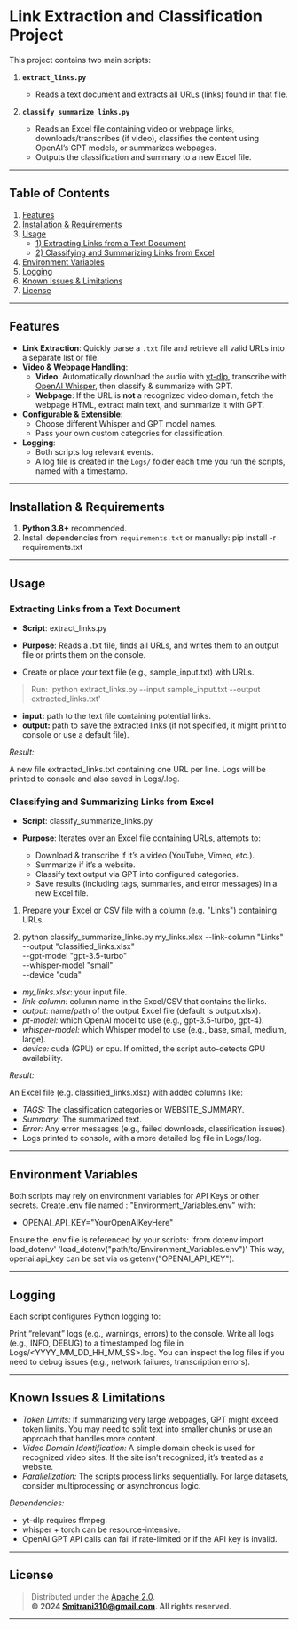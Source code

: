 # Link Extraction and Classification Project

This project contains two main scripts:

1. **`extract_links.py`**  
   - Reads a text document and extracts all URLs (links) found in that file.

2. **`classify_summarize_links.py`**  
   - Reads an Excel file containing video or webpage links, downloads/transcribes (if video), classifies the content using OpenAI’s GPT models, or summarizes webpages.  
   - Outputs the classification and summary to a new Excel file.

---

## Table of Contents

1. [Features](#features)  
2. [Installation & Requirements](#installation--requirements)  
3. [Usage](#usage)  
   - [1) Extracting Links from a Text Document](#1-extracting-links-from-a-text-document)  
   - [2) Classifying and Summarizing Links from Excel](#2-classifying-and-summarizing-links-from-excel)  
4. [Environment Variables](#environment-variables)  
5. [Logging](#logging)  
6. [Known Issues & Limitations](#known-issues--limitations)  
7. [License](#license)

---

## Features

- **Link Extraction**: Quickly parse a `.txt` file and retrieve all valid URLs into a separate list or file.  
- **Video & Webpage Handling**:  
  - **Video**: Automatically download the audio with [yt-dlp](https://github.com/yt-dlp/yt-dlp), transcribe with [OpenAI Whisper](https://github.com/openai/whisper), then classify & summarize with GPT.  
  - **Webpage**: If the URL is **not** a recognized video domain, fetch the webpage HTML, extract main text, and summarize it with GPT.  
- **Configurable & Extensible**:  
  - Choose different Whisper and GPT model names.  
  - Pass your own custom categories for classification.  
- **Logging**:  
  - Both scripts log relevant events.  
  - A log file is created in the `Logs/` folder each time you run the scripts, named with a timestamp.

---

## Installation & Requirements

1. **Python 3.8+** recommended.  
2. Install dependencies from `requirements.txt` or manually:
   pip install -r requirements.txt

---

## Usage
### Extracting Links from a Text Document

 - **Script**: extract_links.py

 - **Purpose**: Reads a .txt file, finds all URLs, and writes them to an output file or prints them on the console.

 - Create or place your text file (e.g., sample_input.txt) with URLs.
 >Run:
 >'python extract_links.py --input sample_input.txt --output extracted_links.txt'

- **input:** path to the text file containing potential links.
- **output:** path to save the extracted links (if not specified, it might print to console or use a default file).

*Result:*

A new file extracted_links.txt containing one URL per line.
Logs will be printed to console and also saved in Logs/<timestamp>.log.



### Classifying and Summarizing Links from Excel
- **Script**: classify_summarize_links.py

- **Purpose**: Iterates over an Excel file containing URLs, attempts to:
  - Download & transcribe if it’s a video (YouTube, Vimeo, etc.).
  - Summarize if it’s a website.
  - Classify text output via GPT into configured categories.
  - Save results (including tags, summaries, and error messages) in a new Excel file.
 
1) Prepare your Excel or CSV file with a column (e.g. "Links") containing URLs.

2) python classify_summarize_links.py my_links.xlsx --link-column "Links" --output "classified_links.xlsx" \
    --gpt-model "gpt-3.5-turbo" \
    --whisper-model "small" \
    --device "cuda"
	

  - *my_links.xlsx*: your input file.
  - *link-column:* column name in the Excel/CSV that contains the links.
  - *output:* name/path of the output Excel file (default is output.xlsx).
  - *pt-model:* which OpenAI model to use (e.g., gpt-3.5-turbo, gpt-4).
  - *whisper-model:* which Whisper model to use (e.g., base, small, medium, large).
  - *device:* cuda (GPU) or cpu. If omitted, the script auto-detects GPU availability.

*Result:*

An Excel file (e.g. classified_links.xlsx) with added columns like:
 - *TAGS:* The classification categories or WEBSITE_SUMMARY.
 - *Summary:* The summarized text.
 - *Error:* Any error messages (e.g., failed downloads, classification issues).
 - Logs printed to console, with a more detailed log file in Logs/<timestamp>.log.

---

## Environment Variables
Both scripts may rely on environment variables for API Keys or other secrets. 
Create .env file named : "Environment_Variables.env" with:
 - OPENAI_API_KEY="YourOpenAIKeyHere"
 
Ensure the .env file is referenced by your scripts:
	'from dotenv import load_dotenv'
	'load_dotenv("path/to/Environment_Variables.env")'
This way, openai.api_key can be set via os.getenv("OPENAI_API_KEY").

---

## Logging
Each script configures Python logging to:

Print “relevant” logs (e.g., warnings, errors) to the console.
Write all logs (e.g., INFO, DEBUG) to a timestamped log file in Logs/<YYYY_MM_DD_HH_MM_SS>.log.
You can inspect the log files if you need to debug issues (e.g., network failures, transcription errors).

---

## Known Issues & Limitations
 - *Token Limits:* If summarizing very large webpages, GPT might exceed token limits. You may need to split text into smaller chunks or use an approach that handles more content.
 - *Video Domain Identification:* A simple domain check is used for recognized video sites. If the site isn’t recognized, it’s treated as a website.
 - *Parallelization:* The scripts process links sequentially. For large datasets, consider multiprocessing or asynchronous logic.

*Dependencies:*
 - yt-dlp requires ffmpeg.
 - whisper + torch can be resource-intensive.
 - OpenAI GPT API calls can fail if rate-limited or if the API key is invalid.


---

## License

> Distributed under the [Apache 2.0](LICENSE).  
> **© 2024 Smitrani310@gmail.com. All rights reserved.**


---
 
